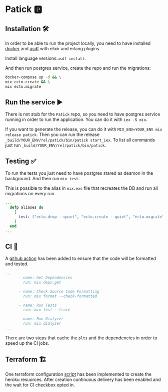 # Patick 🅿️

## Installation 🛠

In order to be able to run the project locally, you need to have installed
[docker](https://docs.docker.com/get-docker/) and
[asdf](https://github.com/asdf-vm/asdf) with elixir and erlang plugins.

Install language versions.`asdf install`.

And then run postgres service, create the repo and run the migrations:

```bash
docker-compose up -d && \
mix ecto.create && \
mix ecto.migrate
```

## Run the service ▶️

There is not stub for the `Patick` repo, so you need to have postgres service
running in order to run the application. You can do it with `iex -S mix`.

If you want to generate the release, you can do it with
`MIX_ENV=YOUR_ENV mix release patick`. Then you can run the release
`_build/YOUR_ENV/rel/patick/bin/patick start_iex`. To list all commands just
run `_build/YOUR_ENV/rel/patick/bin/patick`.

## Testing ✅

To run the tests you just need to have postgres stared as deamon in the
background. And then run `mix test`.

This is possible to the alias in `mix.exs` file that recreates the DB and run
all migrations on every run.

```elixir
...
  defp aliases do
    [
      test: ["ecto.drop --quiet", "ecto.create --quiet", "ecto.migrate", "test"]
    ]
  end
...
```

## CI 🚥

A [github action](/github/workflows/test.yml) has been added to ensure that the
code will be formatted and tested.

```yaml
...
      - name: Get Dependencies
        run: mix deps.get

      - name: Check Source Code Formatting
        run: mix format --check-formatted

      - name: Run Tests
        run: mix test --trace

      - name: Run Dialyzer
        run: mix dialyzer
...
```

There are two steps that cache the `plts` and the dependencies in order to speed
up the CI jobs.

## Terraform 🏗

One terraform configuration [script](/terraform/main.tf) has been implemented
to create the heroku resuorces. After creation continuous delivery has been
enabled and the wait for CI checkbox opted in.
